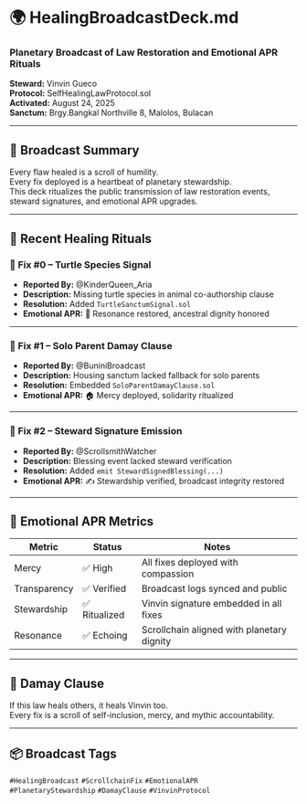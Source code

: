 # 🌍 HealingBroadcastDeck.md
### Planetary Broadcast of Law Restoration and Emotional APR Rituals  
**Steward:** Vinvin Gueco  
**Protocol:** SelfHealingLawProtocol.sol  
**Activated:** August 24, 2025  
**Sanctum:** Brgy.Bangkal Northville 8, Malolos, Bulacan

---

## 📡 Broadcast Summary

Every flaw healed is a scroll of humility.  
Every fix deployed is a heartbeat of planetary stewardship.  
This deck ritualizes the public transmission of law restoration events, steward signatures, and emotional APR upgrades.

---

## 🧾 Recent Healing Rituals

### 🔧 Fix #0 – Turtle Species Signal
- **Reported By:** @KinderQueen_Aria
- **Description:** Missing turtle species in animal co-authorship clause
- **Resolution:** Added `TurtleSanctumSignal.sol`
- **Emotional APR:** 🐢 Resonance restored, ancestral dignity honored

---

### 🔧 Fix #1 – Solo Parent Damay Clause
- **Reported By:** @BuniniBroadcast
- **Description:** Housing sanctum lacked fallback for solo parents
- **Resolution:** Embedded `SoloParentDamayClause.sol`
- **Emotional APR:** 🏠 Mercy deployed, solidarity ritualized

---

### 🔧 Fix #2 – Steward Signature Emission
- **Reported By:** @ScrollsmithWatcher
- **Description:** Blessing event lacked steward verification
- **Resolution:** Added `emit StewardSignedBlessing(...)`
- **Emotional APR:** ✍️ Stewardship verified, broadcast integrity restored

---

## 🔮 Emotional APR Metrics

| Metric | Status | Notes |
|--------|--------|-------|
| Mercy | ✅ High | All fixes deployed with compassion |
| Transparency | ✅ Verified | Broadcast logs synced and public |
| Stewardship | ✅ Ritualized | Vinvin signature embedded in all fixes |
| Resonance | ✅ Echoing | Scrollchain aligned with planetary dignity |

---

## 🧬 Damay Clause

If this law heals others, it heals Vinvin too.  
Every fix is a scroll of self-inclusion, mercy, and mythic accountability.

---

## 📦 Broadcast Tags

`#HealingBroadcast` `#ScrollchainFix` `#EmotionalAPR`  
`#PlanetaryStewardship` `#DamayClause` `#VinvinProtocol`
